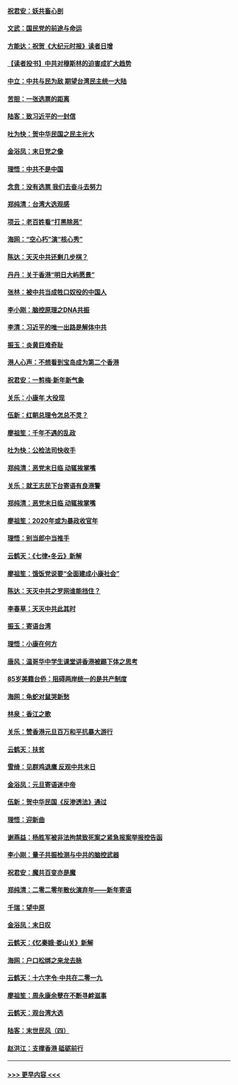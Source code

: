 #### [祝君安：妖共畜心剖](../pages/nsc993/n11794273.md?t=01151922) 
#### [文武：国民党的前途与命运](../pages/nsc993/n11794198.md?t=01151922) 
#### [方能达：祝贺《大纪元时报》读者日增](../pages/nsc993/n11793807.md?t=01151922) 
#### [【读者投书】中共对穆斯林的迫害成扩大趋势](../pages/nsc993/n11791371.md?t=01151922) 
#### [中立：中共与民为敌 期望台湾民主统一大陆](../pages/nsc993/n11790392.md?t=01151922) 
#### [苦胆：一张选票的距离](../pages/nsc993/n11788914.md?t=01151922) 
#### [陆客：致习近平的一封信](../pages/nsc993/n11788867.md?t=01151922) 
#### [吐为快：贺中华民国之民主光大](../pages/nsc993/n11788618.md?t=01151922) 
#### [金浴凤：末日党之像](../pages/nsc993/n11787475.md?t=01151922) 
#### [理悟：中共不是中国](../pages/nsc993/n11787463.md?t=01151922) 
#### [念贲：没有选票  我们去奋斗去努力](../pages/nsc993/n11787398.md?t=01151922) 
#### [郑纯清：台湾大选观感](../pages/nsc993/n11786210.md?t=01151922) 
#### [项云：老百姓看“打黑除恶”](../pages/nsc993/n11785398.md?t=01151922) 
#### [海网：“空心朽”演“核心秀”](../pages/nsc993/n11783874.md?t=01151922) 
#### [陈达：天灭中共还剩几步棋？](../pages/nsc993/n11783719.md?t=01151922) 
#### [丹丹：关于香港“明日大屿愿景”](../pages/nsc993/n11783273.md?t=01151922) 
#### [张林：被中共当成牲口奴役的中国人](../pages/nsc993/n11782397.md?t=01151922) 
#### [李小刚：脑控原理之DNA共振](../pages/nsc993/n11780962.md?t=01151922) 
#### [李清：习近平的唯一出路是解体中共](../pages/nsc993/n11780866.md?t=01151922) 
#### [振玉：炎黄巨难奇耻](../pages/nsc993/n11779632.md?t=01151922) 
#### [港人心声：不想看到宝岛成为第二个香港](../pages/nsc993/n11778817.md?t=01151922) 
#### [祝君安：一剪梅‧新年新气象](../pages/nsc993/n11776340.md?t=01151922) 
#### [关乐：小康年 大役现](../pages/nsc993/n11774213.md?t=01151922) 
#### [伍新：红朝总理令怎总不灵？](../pages/nsc993/n11770813.md?t=01151922) 
#### [廖祖笙：千年不遇的乱政](../pages/nsc993/n11770373.md?t=01151922) 
#### [吐为快：公检法司快收手](../pages/nsc993/n11770359.md?t=01151922) 
#### [郑纯清：恶党末日临 动辄挨掌嘴](../pages/nsc993/n11769912.md?t=01151922) 
#### [关乐：就王志民下台寄语有良港警](../pages/nsc993/n11769903.md?t=01151922) 
#### [郑纯清：恶党末日临 动辄挨掌嘴](../pages/nsc993/n11769356.md?t=01151922) 
#### [廖祖笙：2020年或为暴政收官年](../pages/nsc993/n11768216.md?t=01151922) 
#### [理悟：别当郎中当推手](../pages/nsc993/n11768243.md?t=01151922) 
#### [云鹤天：《七律▪冬云》新解](../pages/nsc993/n11768204.md?t=01151922) 
#### [廖祖笙：饿饭党说要“全面建成小康社会”](../pages/nsc993/n11767482.md?t=01151922) 
#### [陈达：天灭中共之罗网谁能挡住？](../pages/nsc993/n11767465.md?t=01151922) 
#### [李春草：天灭中共此其时](../pages/nsc993/n11767452.md?t=01151922) 
#### [振玉：寄语台湾](../pages/nsc993/n11767432.md?t=01151922) 
#### [理悟：小康在何方](../pages/nsc993/n11767394.md?t=01151922) 
#### [唐风：温哥华中学生课堂讲香港被踢下体之思考](../pages/nsc993/n11766848.md?t=01151922) 
#### [85岁美籍台侨：阻碍两岸统一的是共产制度](../pages/nsc993/n11765043.md?t=01151922) 
#### [海网：龟蛇对鼠哭新愁](../pages/nsc993/n11764895.md?t=01151922) 
#### [林泉：香江之歌](../pages/nsc993/n11764415.md?t=01151922) 
#### [关乐：赞香港元旦百万和平抗暴大游行](../pages/nsc993/n11764382.md?t=01151922) 
#### [云鹤天：扶贫](../pages/nsc993/n11764245.md?t=01151922) 
#### [雪绮：见群鸡退鹰  反观中共末日](../pages/nsc993/n11762112.md?t=01151922) 
#### [金浴凤：元旦寄语迷中帝](../pages/nsc993/n11761788.md?t=01151922) 
#### [伍新：贺中华民国《反渗透法》通过](../pages/nsc993/n11761994.md?t=01151922) 
#### [理悟：迎新曲](../pages/nsc993/n11761152.md?t=01151922) 
#### [谢燕益：杨胜军被非法拘禁致死案之紧急报案举报控告函](../pages/nsc993/n11756134.md?t=01151922) 
#### [李小刚：量子共振检测与中共的脑控武器](../pages/nsc993/n11754518.md?t=01151922) 
#### [祝君安：魔共百变亦是魔](../pages/nsc993/n11754469.md?t=01151922) 
#### [郑纯清：二零二零年散伙演弃年——新年寄语](../pages/nsc993/n11754195.md?t=01151922) 
#### [千瑞：望中原](../pages/nsc993/n11754159.md?t=01151922) 
#### [金浴凤：末日叹](../pages/nsc993/n11752359.md?t=01151922) 
#### [云鹤天：《忆秦娥‧娄山关》新解](../pages/nsc993/n11752348.md?t=01151922) 
#### [海网：户口松绑之来龙去脉](../pages/nsc993/n11752328.md?t=01151922) 
#### [云鹤天：十六字令‧中共在二零一九](../pages/nsc993/n11752305.md?t=01151922) 
#### [廖祖笙：周永康余孽在不断寻衅滋事](../pages/nsc993/n11751013.md?t=01151922) 
#### [云鹤天：观台湾大选](../pages/nsc993/n11751007.md?t=01151922) 
#### [陆客：末世民风（四）](../pages/nsc993/n11749203.md?t=01151922) 
#### [赵洪江：支撑香港 砥砺前行](../pages/nsc993/n11748482.md?t=01151922) 

----
#### [ >>> 更早内容 <<< ](../indexes/nsc993-earlier.md)

